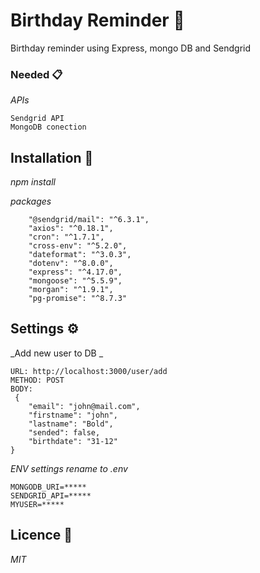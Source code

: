 # Birthday Reminder 🚀

Birthday reminder using Express, mongo DB and Sendgrid

### Needed 📋

_APIs_

```
Sendgrid API
MongoDB conection
```

## Installation 🔧

_npm install_

_packages_

```
    "@sendgrid/mail": "^6.3.1",
    "axios": "^0.18.1",
    "cron": "^1.7.1",
    "cross-env": "^5.2.0",
    "dateformat": "^3.0.3",
    "dotenv": "^8.0.0",
    "express": "^4.17.0",
    "mongoose": "^5.5.9",
    "morgan": "^1.9.1",
    "pg-promise": "^8.7.3"
```

## Settings ⚙️

_Add new user to DB _

```
URL: http://localhost:3000/user/add
METHOD: POST
BODY:
 {
	"email": "john@mail.com",
    "firstname": "john",
    "lastname": "Bold",
    "sended": false,
    "birthdate": "31-12"
}
```

_ENV settings rename to .env_

```
MONGODB_URI=*****
SENDGRID_API=*****
MYUSER=*****
```

## Licence 📄

_MIT_
